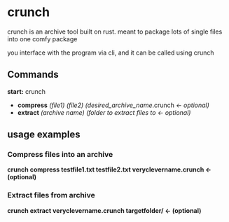 # crunch
crunch is an archive tool built on rust. meant to package lots of single files into one comfy package

you interface with the program via cli, and it can be called using crunch

## Commands

**start:** crunch

* **compress** *(file1) (file2)* *(desired_archive_name*.crunch *<- optional)*
* **extract** *(archive name)* *(folder to extract files to <- optional)*

## usage examples

### Compress files into an archive
**crunch compress testfile1.txt testfile2.txt veryclevername.crunch <- (optional)**

### Extract files from archive
**crunch extract veryclevername.crunch targetfolder/ <- (optional)** 
